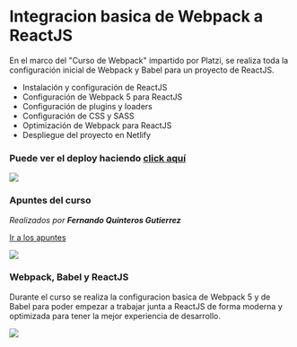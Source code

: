 # Integracion basica de Webpack a ReactJS

En el marco del "Curso de Webpack" impartido por Platzi, se realiza toda la configuración inicial de Webpack y Babel para un proyecto de ReactJS.

- Instalación y configuración de ReactJS
- Configuración de Webpack 5 para ReactJS
- Configuración de plugins y loaders
- Configuración de CSS y SASS
- Optimización de Webpack para ReactJS
- Despliegue del proyecto en Netlify

### Puede ver el deploy haciendo [click aquí](https://curso-de-webpack-reactjs.netlify.app/ "click aquí")
![](https://i.imgur.com/C9fh2G1.png)


### Apuntes del curso
*Realizados por **Fernando Quinteros Gutierrez*** 

[Ir a los apuntes](https://pollen-zebra-c8b.notion.site/Curso-de-Webpack-797d35d9af4a4c13b5ddfa3160e953ed "Ir a los apuntes")

[![](https://i.imgur.com/yalKXQR.png)](https://pollen-zebra-c8b.notion.site/Curso-de-Webpack-797d35d9af4a4c13b5ddfa3160e953ed)

### Webpack, Babel y ReactJS

Durante el curso se realiza la configuracion basica de Webpack 5 y de Babel para poder empezar a trabajar junta a ReactJS de forma moderna y optimizada para tener la mejor experiencia de desarrollo.

![](https://i.imgur.com/4SVc0eF.png)